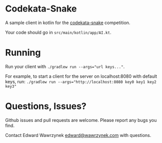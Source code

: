 # Codekata-Snake

A sample client in kotlin for the [codekata-snake](https://github.com/fairviewrobotics/codekata-snake) competition.

Your code should go in `src/main/kotlin/app/AI.kt`.

# Running
Run your client with `./gradlew run --args="url keys..."`.

For example, to start a client for the server on localhost:8080 with default keys, run:
`./gradlew run --args="http://localhost:8080 key0 key1 key2 key3"`

# Questions, Issues?
Github issues and pull requests are welcome. Please report any bugs you find.

Contact Edward Wawrzynek <edward@wawrzynek.com> with questions.
